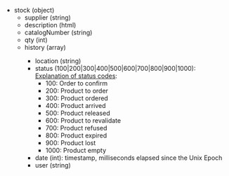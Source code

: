- stock (object)
  - supplier (string)
  - description (html)
  - catalogNumber (string)
  - qty (int)
  - history (array<object>)
    - location (string)
    - status (100|200|300|400|500|600|700|800|900|1000): [Explanation of status codes](https://github.com/cheminfo-js/visualizer-helper/blob/master/eln/StockHelper.js):
      - 100: Order to confirm
      - 200: Product to order
      - 300: Product ordered
      - 400: Product arrived
      - 500: Product released
      - 600: Product to revalidate
      - 700: Product refused
      - 800: Product expired
      - 900: Product lost
      - 1000: Product empty
    - date (int): timestamp, milliseconds elapsed since the Unix Epoch
    - user (string)